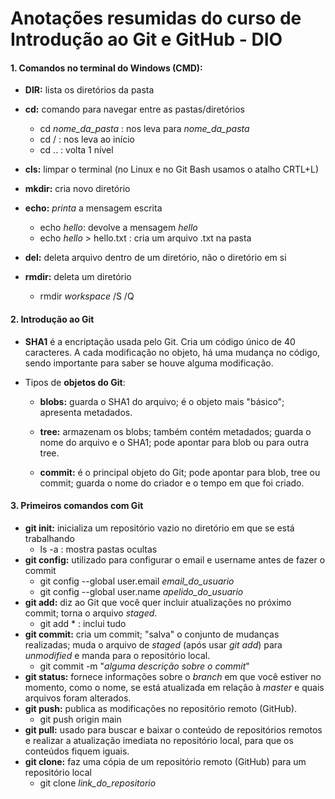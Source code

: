 # Anotações resumidas do curso de Introdução ao Git e GitHub - DIO



#### 1. Comandos no terminal do Windows (CMD):

- **DIR:** lista os diretórios da pasta 

- **cd:** comando para navegar entre as pastas/diretórios

  - cd *nome_da_pasta* : nos leva para *nome_da_pasta* 
  - cd / : nos leva ao início
  - cd .. : volta 1 nível

- **cls:** limpar o terminal (no Linux e no Git Bash usamos o atalho CRTL+L)

- **mkdir:** cria novo diretório

- **echo:** *printa* a mensagem escrita

  - echo *hello*: devolve a mensagem *hello*
  - echo *hello* > hello.txt : cria um arquivo .txt na pasta 

- **del:** deleta arquivo dentro de um diretório, não o diretório em si

- **rmdir:** deleta um diretório

  - rmdir *workspace* /S /Q

    

#### 2. Introdução ao Git

- **SHA1** é a encriptação usada pelo Git. Cria um código único de 40 caracteres. A cada modificação no objeto, há uma mudança no código, sendo importante para saber se houve alguma modificação.

- Tipos de **objetos do Git**:

  - **blobs:** guarda o SHA1 do arquivo; é o objeto mais "básico"; apresenta metadados.

  - **tree:** armazenam os blobs; também contém metadados; guarda o nome do arquivo e o SHA1; pode apontar para blob ou para outra tree.

  - **commit:** é o principal objeto do Git; pode apontar para blob, tree ou commit; guarda o nome do criador e o tempo em que foi criado.

    

#### 3. Primeiros comandos com Git

- **git init:** inicializa um repositório vazio no diretório em que se está trabalhando
  - ls -a : mostra pastas ocultas
- **git config:** utilizado para configurar o email e username antes de fazer o commit
  - git config --global user.email *email_do_usuario*
  - git config --global user.name *apelido_do_usuario*
- **git add:** diz ao Git que você quer incluir atualizações no próximo commit; torna o arquivo *staged*.
  - git add * : inclui tudo
- **git commit:** cria um commit; "salva" o conjunto de mudanças realizadas; muda o arquivo de *staged* (após usar *git add*) para *unmodified* e manda para o repositório local.
  - git commit -m "*alguma descrição sobre o commit*"
- **git status:** fornece informações sobre o *branch* em que você estiver no momento, como o nome, se está atualizada em relação à *master* e quais arquivos foram alterados.
- **git push:** publica as modificações no repositório remoto (GitHub).
  - git push origin main
- **git pull:** usado para buscar e baixar o conteúdo de repositórios remotos e realizar a atualização imediata no repositório local, para que os conteúdos fiquem iguais.
- **git clone:** faz uma cópia de um repositório remoto (GitHub) para um repositório local
  - git clone *link_do_repositorio* 



